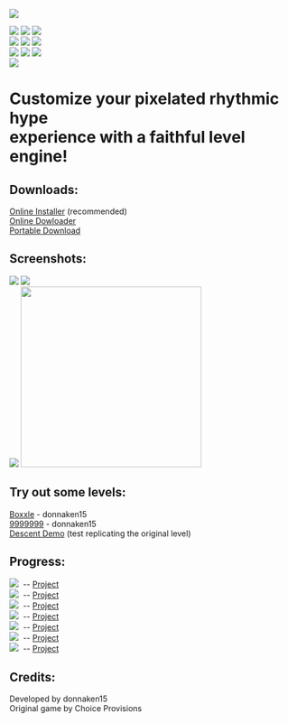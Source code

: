 ![](https://i.ibb.co/KFnG4Dm/bit-triptest.png)<br/>
<!--link rel="shortcut icon" type="image/x-icon" href="https://storage.proboards.com/6944403/images/LCsrUrxjAmLwpmZiPHef.ico"/-->
<!--![](https://img.shields.io/github/commit-activity/m/donnaken15/Bit.Trip_Editor)-->
![](https://img.shields.io/github/v/tag/donnaken15/Bit.Trip_Editor)
![](https://img.shields.io/badge/Made%20with-GameMaker%208-1f425f)
![](https://img.shields.io/discord/447122379265802240)<br/>
![](https://img.shields.io/badge/License-CC%20BY--NC--SA%204.0-blue.svg)
![](https://img.shields.io/github/languages/code-size/donnaken15/Bit.Trip_Editor)
![](https://img.shields.io/github/last-commit/donnaken15/Bit.Trip_Editor)<br/>
![](https://i.ibb.co/k99mssc/osrc.png)<!--https://badges.frapsoft.com/os/v2/open-source.png?v=103-->
![](https://img.shields.io/github/downloads/donnaken15/Bit.Trip_Editor/installer/total)
![](https://img.shields.io/badge/platform-windows-lightgrey)<!--%20|%20macos--><!--[![HitCount](http://hits.dwyl.com/donnaken15/Bit.Trip_Editor.svg)](http://hits.dwyl.com/donnaken15/BitTrip_editor)--><br/>
[![](https://img.shields.io/twitter/url?style=social&url=http%3A%2F%2Fbittripeditor.boards.net)](https://twitter.com/intent/tweet?text=Wow:&url=https%3A%2F%2Fgithub.com%2Fdonnaken15%2FBit.Trip_Editor)
# Customize your pixelated rhythmic hype<br/>experience with a faithful level engine!
## Downloads:
[Online Installer](https://github.com/donnaken15/Bit.Trip_Editor/releases/download/installer/setup.exe) (recommended)<br/>
[Online Dowloader](https://github.com/donnaken15/Bit.Trip_Editor/releases/download/online-dl/onlinedl.7z)<br/>
[Portable Download](https://github.com/donnaken15/Bit.Trip_Editor/archive/master.zip)<br/>

## Screenshots:
![](https://i.ibb.co/0r7y1gH/scrtest2.png)
![](https://i.ibb.co/7tZLXBH/scrtest1.png)<br/>
![](https://i.ibb.co/0FV4q6m/scrtest3.png)
<img src=https://i.ibb.co/B6dRS84/image.png width="320">

## Try out some levels:
[Boxxle](https://drive.google.com/uc?id=1ffYBphGpSdNe40eWTylwjMA5XFMLW3ce) - donnaken15<br/>
[9999999](https://www.mediafire.com/file/ffd6sny948gyeyo/) - donnaken15<br/>
[Descent Demo](https://drive.google.com/uc?id=1AN-estUjS2RrBpZci0gJW4Uij2Yavim5) (test replicating the original level)

## Progress:
![](https://progress-bar.dev/065?width=200&title=%E2%80%86Beat) &nbsp;-- [Project](https://github.com/donnaken15/Bit.Trip_Editor/projects/1)<br/>
![](https://progress-bar.dev/042?width=200&title=%E2%80%86Core) &nbsp;-- [Project](https://github.com/donnaken15/Bit.Trip_Editor/projects/3)<br/>
![](https://progress-bar.dev/000?width=200&title=%E2%80%86Void) &nbsp;-- [Project](https://github.com/donnaken15/Bit.Trip_Editor/projects/4)<br/>
![](https://progress-bar.dev/000?width=188&title=%E2%80%86Runner) &nbsp;-- [Project](https://github.com/donnaken15/Bit.Trip_Editor/projects/5)<br/>
![](https://progress-bar.dev/000?width=200&title=%E2%80%86Fate) &nbsp;-- [Project](https://github.com/donnaken15/Bit.Trip_Editor/projects/6)<br/>
![](https://progress-bar.dev/000?width=200&title=%E2%80%86Flux) &nbsp;-- [Project](https://github.com/donnaken15/Bit.Trip_Editor/projects/7)<br/>
![](https://progress-bar.dev/021?width=176&title=%E2%80%86Designer) &nbsp;-- [Project](https://github.com/donnaken15/Bit.Trip_Editor/projects/2)

## Credits:
Developed by donnaken15<br/>
Original game by Choice Provisions
